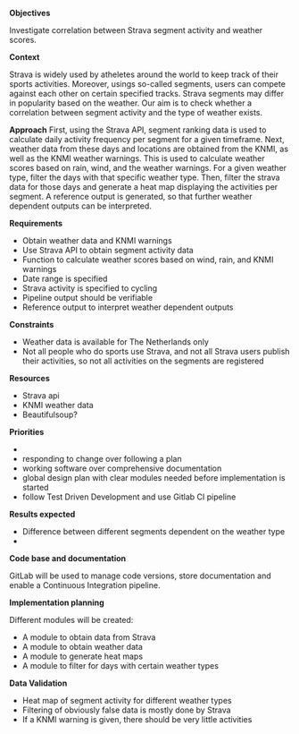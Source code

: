 **Objectives**

Investigate correlation between Strava segment activity and weather scores.

**Context**

Strava is widely used by atheletes around the world to keep track of their sports activities.
Moreover, usings so-called segments, users can compete against each other on certain specified tracks.
Strava segments may differ in popularity based on the weather.
Our aim is to check whether a correlation between segment activity and the type of weather exists.

**Approach**
First, using the Strava API, segment ranking data is used to calculate daily activity frequency per segment for a given timeframe.
Next, weather data from these days and locations are obtained from the KNMI, as well as the KNMI weather warnings.
This is used to calculate weather scores based on rain, wind, and the weather warnings.
For a given weather type, filter the days with that specific weather type.
Then, filter the strava data for those days and generate a heat map displaying the activities per segment.
A reference output is generated, so that further weather dependent outputs can be interpreted.


**Requirements**
* Obtain weather data and KNMI warnings
* Use Strava API to obtain segment activity data
* Function to calculate weather scores based on wind, rain, and KNMI warnings
* Date range is specified
* Strava activity is specified to cycling
* Pipeline output should be verifiable
* Reference output to interpret weather dependent outputs

**Constraints**
* Weather data is available for The Netherlands only
* Not all people who do sports use Strava, and not all Strava users publish their activities, so not all activities on the segments are registered


**Resources**
* Strava api
* KNMI weather data
* Beautifulsoup?

**Priorities**


* 
* responding to change over following a plan
* working software over comprehensive documentation
* global design plan with clear modules needed before implementation is started
* follow Test Driven Development and use Gitlab CI pipeline

**Results expected**
* Difference between different segments dependent on the weather type
* 

**Code base and documentation**

GitLab will be used to manage code versions, store documentation and enable a Continuous Integration pipeline.

**Implementation planning**

Different modules will be created:
* A module to obtain data from Strava
* A module to obtain weather data
* A module to generate heat maps
* A module to filter for days with certain weather types

**Data Validation**
* Heat map of segment activity for different weather types
* Filtering of obviously false data is mostly done by Strava
* If a KNMI warning is given, there should be very little activities
